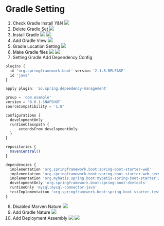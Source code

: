 
# Gradle Setting

  1. Check Gradle Install Y&N
  ![](assets/Gredle-Setting-4af516d5.png)
  2. Delete Gradle Set
  ![](assets/Gredle-Setting-96b8757b.png)
  3. Install Gradle
  ![](assets/Gredle-Setting-100cc5a9.png)
  ![](assets/Gredle-Setting-07166425.png)
  4. Add Gradle View
  ![](assets/Gredle-Setting-32929417.png)
  5. Gradle Location Setting
  ![](assets/Gredle-Setting-43bbf1dd.png)
  6. Make Gradle files
  ![](assets/Gredle-Setting-f832675a.png)
  ![](assets/Gredle-Setting-e5778676.png)
  7. Setting Gradle Add Dependency Config
  ```JAVASCRIPT
  plugins {
	id 'org.springframework.boot' version '2.1.5.RELEASE'
	id 'java'
  }

  apply plugin: 'io.spring.dependency-management'

  group = 'com.example'
  version = '0.0.1-SNAPSHOT'
  sourceCompatibility = '1.8'

  configurations {
  	developmentOnly
  	runtimeClasspath {
  		extendsFrom developmentOnly
  	}
  }

  repositories {
  	mavenCentral()
  }

  dependencies {
  	implementation 'org.springframework.boot:spring-boot-starter-web'
  	implementation 'org.springframework.boot:spring-boot-starter-web-services'
  	implementation 'org.mybatis.spring.boot:mybatis-spring-boot-starter:2.0.1'
  	developmentOnly 'org.springframework.boot:spring-boot-devtools'
  	runtimeOnly 'mysql:mysql-connector-java'
  	testImplementation 'org.springframework.boot:spring-boot-starter-test'
  }

  ```
  8. Disabled Marven Nature
  ![](assets/Gredle-Setting-e6e533c7.png)
  9. Add Gradle Nature
  ![](assets/Gredle-Setting-c18cb27c.png)
  10. Add Deployment Assembly
  ![](assets/Gredle-Setting-000e598b.png)
  ![](assets/Gredle-Setting-7c489f23.png)
